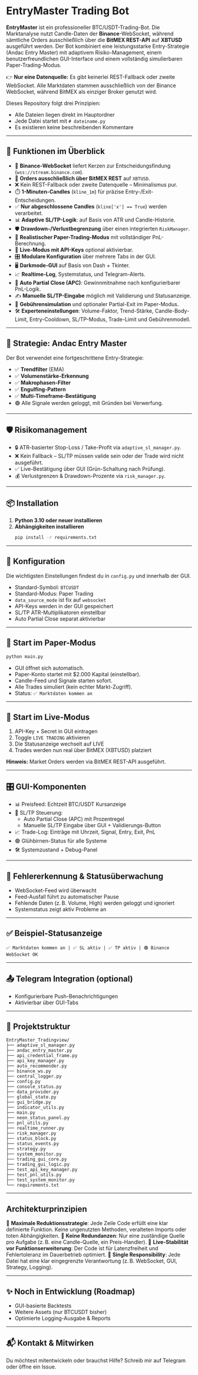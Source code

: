 # EntryMaster Trading Bot

**EntryMaster** ist ein professioneller BTC/USDT-Trading-Bot. Die Marktanalyse nutzt Candle-Daten der **Binance**-WebSocket, während sämtliche Orders ausschließlich über die **BitMEX REST-API** auf **XBTUSD** ausgeführt werden. Der Bot kombiniert eine leistungsstarke Entry-Strategie (Andac Entry Master) mit adaptivem Risiko-Management, einem benutzerfreundlichen GUI-Interface und einem vollständig simulierbaren Paper-Trading-Modus.

👉 **Nur eine Datenquelle:** Es gibt keinerlei REST-Fallback oder zweite WebSocket. Alle Marktdaten stammen ausschließlich von der Binance WebSocket, während BitMEX als einziger Broker genutzt wird.

Dieses Repository folgt drei Prinzipien:
- Alle Dateien liegen direkt im Hauptordner
- Jede Datei startet mit `# dateiname.py`
- Es existieren keine beschreibenden Kommentare

---

## 🚀 Funktionen im Überblick

- 📡 **Binance-WebSocket** liefert Kerzen zur Entscheidungsfindung (`wss://stream.binance.com`).
- 📄 **Orders ausschließlich über BitMEX REST** auf `XBTUSD`.
- ❌ Kein REST-Fallback oder zweite Datenquelle – Minimalismus pur.
- ⏱️ **1-Minuten-Candles** (`kline_1m`) für präzise Entry-/Exit-Entscheidungen.
- ✅ **Nur abgeschlossene Candles** (`kline['x'] == True`) werden verarbeitet.
- 📊 **Adaptive SL/TP-Logik**: auf Basis von ATR und Candle-Historie.
- 🛡️ **Drawdown-/Verlustbegrenzung** über einen integrierten `RiskManager`.
- 🧪 **Realistischer Paper-Trading-Modus** mit vollständiger PnL-Berechnung.
- 💼 **Live-Modus mit API-Keys** optional aktivierbar.
- 🎛️ **Modulare Konfiguration** über mehrere Tabs in der GUI.
- 🖥️ **Darkmode-GUI** auf Basis von Dash + Tkinter.
- 📈 **Realtime-Log**, Systemstatus, und Telegram-Alerts.
- 🔄 **Auto Partial Close (APC)**: Gewinnmitnahme nach konfigurierbarer PnL-Logik.
- ✍️ **Manuelle SL/TP-Eingabe** möglich mit Validierung und Statusanzeige.
- 💸 **Gebührensimulation** und optionaler Partial-Exit im Paper-Modus.
- 🛠️ **Experteneinstellungen**: Volume-Faktor, Trend-Stärke, Candle-Body-Limit,
  Entry-Cooldown, SL/TP-Modus, Trade-Limit und Gebührenmodell.

---

## 🧠 Strategie: Andac Entry Master

Der Bot verwendet eine fortgeschrittene Entry-Strategie:

- ✅ **Trendfilter** (EMA)
- ✅ **Volumenstärke-Erkennung**
- ✅ **Makrophasen-Filter**
- ✅ **Engulfing-Pattern**
- ✅ **Multi-Timeframe-Bestätigung**
- 🟢 Alle Signale werden geloggt, mit Gründen bei Verwerfung.

---

## 🛡️ Risikomanagement

- 🔒 ATR-basierter Stop-Loss / Take-Profit via `adaptive_sl_manager.py`.
- ❌ Kein Fallback – SL/TP müssen valide sein oder der Trade wird nicht ausgeführt.
- ✅ Live-Bestätigung über GUI (Grün-Schaltung nach Prüfung).
- 💰 Verlustgrenzen & Drawdown-Prozente via `risk_manager.py`.

---

## 📦 Installation

1. **Python 3.10 oder neuer installieren**
2. **Abhängigkeiten installieren**
   ```bash
   pip install -r requirements.txt
   ```

---

## 🧾 Konfiguration

Die wichtigsten Einstellungen findest du in `config.py` und innerhalb der GUI.

- Standard-Symbol: `BTCUSDT`
- Standard-Modus: Paper Trading
- `data_source_mode` ist fix auf `websocket`
- API-Keys werden in der GUI gespeichert
- SL/TP ATR-Multiplikatoren einstellbar
- Auto Partial Close separat aktivierbar

---

## 🧪 Start im Paper-Modus

```bash
python main.py
```

- GUI öffnet sich automatisch.
 - Paper-Konto startet mit $2.000 Kapital (einstellbar).
- Candle-Feed und Signale starten sofort.
- Alle Trades simuliert (kein echter Markt-Zugriff).
- Status: `✅ Marktdaten kommen an`

---

## 💼 Start im Live-Modus

1. API-Key + Secret in GUI eintragen
2. Toggle `LIVE TRADING` aktivieren
3. Die Statusanzeige wechselt auf LIVE
4. Trades werden nun real über BitMEX (XBTUSD) platziert

**Hinweis:** Market Orders werden via BitMEX REST-API ausgeführt.

---

## 🎛️ GUI-Komponenten

- 📊 Preisfeed: Echtzeit BTC/USDT Kursanzeige
- 🔄 SL/TP Steuerung:
  - Auto Partial Close (APC) mit Prozentregel
  - Manuelle SL/TP Eingabe über GUI + Validierungs-Button
- 📈 Trade-Log: Einträge mit Uhrzeit, Signal, Entry, Exit, PnL
- 🟢 Glühbirnen-Status für alle Systeme
- 🛠️ Systemzustand + Debug-Panel

---

## 🐞 Fehlererkennung & Statusüberwachung

- WebSocket-Feed wird überwacht
- Feed-Ausfall führt zu automatischer Pause
- Fehlende Daten (z. B. Volume, High) werden geloggt und ignoriert
- Systemstatus zeigt aktiv Probleme an

---

## ✅ Beispiel-Statusanzeige

```text
✅ Marktdaten kommen an | ✅ SL aktiv | ✅ TP aktiv | 🟢 Binance WebSocket OK
```

---

## 📤 Telegram Integration (optional)

- Konfigurierbare Push-Benachrichtigungen
- Aktivierbar über GUI-Tabs

---

## 📁 Projektstruktur

```text
EntryMaster_Tradingview/
├── adaptive_sl_manager.py
├── andac_entry_master.py
├── api_credential_frame.py
├── api_key_manager.py
├── auto_recommender.py
├── binance_ws.py
├── central_logger.py
├── config.py
├── console_status.py
├── data_provider.py
├── global_state.py
├── gui_bridge.py
├── indicator_utils.py
├── main.py
├── neon_status_panel.py
├── pnl_utils.py
├── realtime_runner.py
├── risk_manager.py
├── status_block.py
├── status_events.py
├── strategy.py
├── system_monitor.py
├── trading_gui_core.py
├── trading_gui_logic.py
├── test_api_key_manager.py
├── test_pnl_utils.py
├── test_system_monitor.py
└── requirements.txt
```

---

## Architekturprinzipien

🔹 **Maximale Reduktionsstrategie**: Jede Zeile Code erfüllt eine klar definierte Funktion. Keine ungenutzten Methoden, veralteten Imports oder toten Abhängigkeiten.
🔹 **Keine Redundanzen**: Nur eine zuständige Quelle pro Aufgabe (z. B. eine Candle-Quelle, ein Preis-Handler).
🔹 **Live-Stabilität vor Funktionserweiterung**: Der Code ist für Latenzfreiheit und Fehlertoleranz im Dauerbetrieb optimiert.
🔹 **Single Responsibility**: Jede Datei hat eine klar eingegrenzte Verantwortung (z. B. WebSocket, GUI, Strategy, Logging).

---

## ✨ Noch in Entwicklung (Roadmap)

- GUI-basierte Backtests
- Weitere Assets (nur BTCUSDT bisher)
- Optimierte Logging-Ausgabe & Reports

---

## 📬 Kontakt & Mitwirken

Du möchtest mitentwickeln oder brauchst Hilfe? Schreib mir auf Telegram oder öffne ein Issue.

